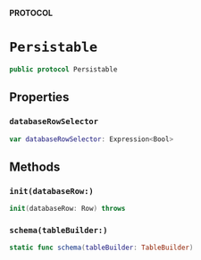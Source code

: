 **PROTOCOL**

# `Persistable`

```swift
public protocol Persistable
```

## Properties
### `databaseRowSelector`

```swift
var databaseRowSelector: Expression<Bool>
```

## Methods
### `init(databaseRow:)`

```swift
init(databaseRow: Row) throws
```

### `schema(tableBuilder:)`

```swift
static func schema(tableBuilder: TableBuilder)
```

